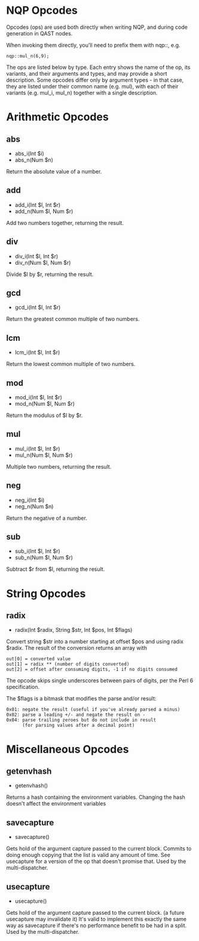 # NQP Opcodes

Opcodes (ops) are used both directly when writing NQP, and during code
generation in QAST nodes.

When invoking them directly, you'll need to prefix them with nqp::, e.g.

    nqp::mul_n(6,9);

The ops are listed below by type. Each entry shows the name of the op,
its variants, and their arguments and types, and may provide a short
description.  Some opcodes differ only by argument types - in that case,
they are listed under their common name (e.g. mul), with each of their
variants (e.g. mul_i, mul_n) together with a single description.

# Arithmetic Opcodes

## abs
*  abs_i(Int $i)
*  abs_n(Num $n)

Return the absolute value of a number.

## add
*  add_i(Int $l, Int $r)
*  add_n(Num $l, Num $r)

Add two numbers together, returning the result.

## div
*  div_i(Int $l, Int $r)
*  div_n(Num $l, Num $r)

Divide $l by $r, returning the result.

## gcd
*  gcd_i(Int $l, Int $r)

Return the greatest common multiple of two numbers. 

## lcm
*  lcm_i(Int $l, Int $r)

Return the lowest common multiple of two numbers. 

## mod
*  mod_i(Int $l, Int $r)
*  mod_n(Num $l, Num $r)

Return the modulus of $l by $r.

## mul
*  mul_i(Int $l, Int $r)
*  mul_n(Num $l, Num $r)

Multiple two numbers, returning the result.

## neg
*  neg_i(Int $i)
*  neg_n(Num $n)

Return the negative of a number.

## sub
*  sub_i(Int $l, Int $r)
*  sub_n(Num $l, Num $r)

Subtract $r from $l, returning the result.

# String Opcodes

## radix
*  radix(Int $radix, String $str, Int $pos, Int $flags)

Convert string $str into a number starting at offset $pos and using radix $radix.
The result of the conversion returns an array with

    out[0] = converted value
    out[1] = radix ** (number of digits converted)
    out[2] = offset after consuming digits, -1 if no digits consumed

The opcode skips single underscores between pairs of digits, per the Perl 6
specification.

The $flags is a bitmask that modifies the parse and/or result:

    0x01: negate the result (useful if you've already parsed a minus)
    0x02: parse a leading +/- and negate the result on -
    0x04: parse trailing zeroes but do not include in result
          (for parsing values after a decimal point)

# Miscellaneous Opcodes

## getenvhash
*  getenvhash()

Returns a hash containing the environment variables.
Changing the hash doesn't affect the environment variables

## savecapture
*  savecapture()

Gets hold of the argument capture passed to the current block.
Commits to doing enough copying that the list is valid any amount of time.
See usecapture for a version of the op that doesn't promise that.
Used by the multi-dispatcher.

## usecapture
*  usecapture()

Gets hold of the argument capture passed to the current block.
(a future usecapture may invalidate it)
It's valid to implement this exactly the same way as savecapture if there's no performance benefit to be had in a split.
Used by the multi-dispatcher.
